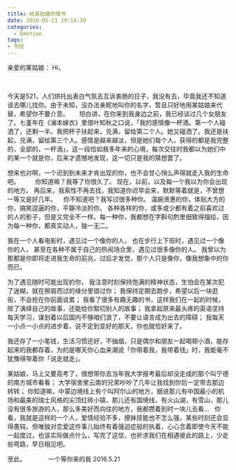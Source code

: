 ```yaml
---
title: 给某姑娘的情书
date: 2016-05-21 19:14:39
categories:
  - Emotion
tags:
- 书信
---
```



亲爱的某姑娘：
Hi，

<!--more-->      

今天是521，人们烘托出表白气氛去互诉衷肠的日子，我没有去，毕竟我还不知道该去哪儿找你。由于未知，没办法亲昵地叫你的名字，暂且只好地用某姑娘来代替，希望你不要介意。  
  
 坦白讲，在你来到我身边之前，我已经谈过几个女朋友了。七堇年在《澜本嫁衣》里借叶知秋之口说，「我的感情像一杯酒。第一个人碰洒了，还剩一半。我把杯子扶起来，兑满，留给第二个人。她又碰洒了。我还是扶起，兑满，留给第三个人。感情是越来越淡，但是她们每个人，获得的都是我完整的，全部的，一杯酒」，这一段恰如我多年来的心境，每次交往时我都以为她们中的某一个就是你，后来才遗憾地发现，这一切只是我的猜想罢了。

想来也对啊，一个迟到到未来才肯出现的你，也不会甘心悄么声得就走入我的生命吧。
       
你知道嘛？我等了你很久了。
现在，以前，以及每一个我以为你会出现的地方。
再后来，我索性不再去找，我知道你迟早会来，默默等着就是，不曾想一等又是好几年。
  
你不知道吧？我写过很多种你。
温婉贤惠的你，体贴大方的你，搞笑逗逼的你，平静冷淡的你。
各种各样的你，或多或少都有着之前喜欢过的人的影子，但是又完全不一样。每一种你，我都想在字斟句酌里细致得描绘，因为每一种你，都真实动人，独一无二。

我在一个人看电影时，遇见过一个像你的人，
也在步行上下班时，遇见过一个像你的人，
甚至在各种不属于自己的热闹场合里，遇见过很多像你的人。
我曾以为那都是你即将走进我生命的前兆，过后才发觉，那个人只是像你，像我想象中的你而已。

为了遇见随时可能出现的你，
我注意时刻保持饱满的精神状态，生怕会在某次犯了迷糊，就在擦肩而过的缘分里错过你；
我保持定期去跑步，希望以后一块逛街，不会抢在你前面说累；
我看了很多有趣无趣的书，这样我们在一起的时候，除了演绎自己的故事，还能给你絮叨别人的故事；
我拿起原来最头疼的英语坚持每天学习，谋划着以后国内不够咱们浪了，不要让语言成为出去的障碍；
我每天一小点一小点的进步着，说不定到变好的那天，你也就恰好来了。

我还存了一小笔钱，生活习惯还好，不抽烟，只是偶尔和朋友一起喝顿小酒，能存起来的我都存着，为的是哪天你心血来潮说「你带着我，我带着钱」时，我能毫不犹豫得带着你「说走就走」。

某姑娘，马上又要高考了，很想带你去当年我大学报考最后却没走成的那个叫宁德的南方城市看看；
大学宿舍里云南的兄弟吵吵了几年让我找到你后一定带去那边转转；
你知道嘛，中蒙边境线上有个叫阿尔山的地方，据说那儿有中国最小的机场和最美的瑞士风格的尖顶红砖小镇，那儿还有国境线，有火山湖，有雪山，那儿没有很多旅游的人，那么多美好而向往的地方，我都攒着到时一块儿去看…
 
你看，我就是这样的一个人，爱情经验不多，撩妹技能也不怎么强，某些时刻还会显得愚钝，但唯独对恋爱这件事儿始终有着强迫症般的执着，心心念着即使今天不能一起度过，也该实际做点什么，写完了这信，也祈求我们在相遇彼此的路上，少走些弯路，早日相见吧。

至此。
           
一个等你来的我
2016.5.21

